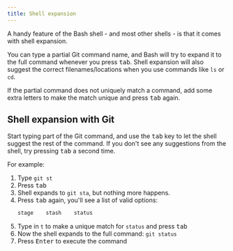 ```yaml
---
title: Shell expansion
---
```


A handy feature of the Bash shell - and most other shells - is that it comes with shell expansion.

You can type a partial Git command name, and Bash will try to expand it to the full command whenever you press <kbd>tab</kbd>.
Shell expansion will also suggest the correct filenames/locations when you use commands like `ls` or `cd`.

If the partial command does not uniquely match a command, add some extra letters to make the match unique and press <kbd>tab</kbd> again.

## Shell expansion with Git

Start typing part of the Git command, and use the <kbd>tab</kbd> key to let the shell suggest the rest of the command.
If you don't see any suggestions from the shell, try pressing <kbd>tab</kbd> a second time.

For example:

1. Type `git st`
1. Press <kbd>tab</kbd>
1. Shell expands to `git sta`, but nothing more happens.
1. Press <kbd>tab</kbd> again, you'll see a list of valid options:
   ```bash
   stage    stash    status
   ```
1. Type in `t` to make a unique match for `status` and press <kbd>tab</kbd>
1. Now the shell expands to the full command: `git status`
1. Press <kbd>Enter</kbd> to execute the command
